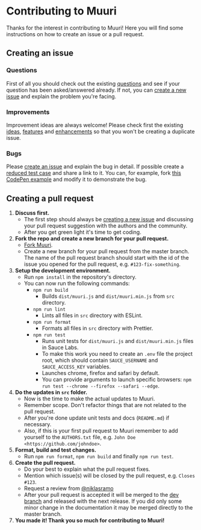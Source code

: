 # Contributing to Muuri

Thanks for the interest in contributing to Muuri! Here you will find some instructions on how to create an issue or a pull request.

## Creating an issue

### Questions

First of all you should check out the existing [questions](https://github.com/haltu/muuri/labels/question%20%3Athinking%3A) and see if your question has been asked/answered already. If not, you can [create a new issue](https://github.com/haltu/muuri/issues/new) and explain the problem you're facing.

### Improvements

Improvement ideas are always welcome! Please check first the existing [ideas](https://github.com/haltu/muuri/labels/idea%20%3Abulb%3A), [features](https://github.com/haltu/muuri/labels/feature%20%3Agift%3A) and [enhancements](https://github.com/haltu/muuri/labels/enhancement%20%3Anail_care%3A) so that you won't be creating a duplicate issue.

### Bugs

Please [create an issue](https://github.com/haltu/muuri/issues/new) and explain the bug in detail. If possible create a [reduced test case](https://css-tricks.com/reduced-test-cases/) and share a link to it. You can, for example, fork [this CodePen example](https://codepen.io/niklasramo/pen/jyJLGM) and modify it to demonstrate the bug.

## Creating a pull request

1. **Discuss first.**
   * The first step should always be [creating a new issue](https://github.com/haltu/muuri/issues/new) and discussing your pull request suggestion with the authors and the community.
   * After you get green light it's time to get coding.
2. **Fork the repo and create a new branch for your pull request.**
   * [Fork Muuri](https://github.com/haltu/muuri#fork-destination-box).
   * Create a new branch for your pull request from the master branch. The name of the pull request branch should start with the id of the issue you opened for the pull request, e.g. `#123-fix-something`.
3. **Setup the development environment.**
   * Run `npm install` in the repository's directory.
   * You can now run the following commands:
     * `npm run build`
       * Builds `dist/muuri.js` and `dist/muuri.min.js` from `src` directory.
     * `npm run lint`
       * Lints all files in `src` directory with ESLint.
     * `npm run format`
       * Formats all files in `src` directory with Prettier.
     * `npm run test`
       * Runs unit tests for `dist/muuri.js` and `dist/muuri.min.js` files in Sauce Labs. 
       * To make this work you need to create an `.env` file the project root, which should contain `SAUCE_USERNAME` and `SAUCE_ACCESS_KEY` variables.
       * Launches chrome, firefox and safari by default.
       * You can provide arguments to launch specific browsers: `npm run test --chrome --firefox --safari --edge`.
4. **Do the updates in `src` folder.**
   * Now is the time to make the actual updates to Muuri.
   * Remember scope. Don't refactor things that are not related to the pull request. 
   * After you're done update unit tests and docs (`README.md`) if necessary.
   * Also, if this is your first pull request to Muuri remember to add yourself to the `AUTHORS.txt` file, e.g. `John Doe <https://github.com/johndoe>`.
5. **Format, build and test changes.**
   * Run `npm run format`, `npm run build` and finally `npm run test`.
6. **Create the pull request.**
   * Do your best to explain what the pull request fixes.
   * Mention which issue(s) will be closed by the pull request, e.g. `Closes #123`.
   * Request a review from [@niklasramo](https://github.com/niklasramo)
   * After your pull request is accepted it will be merged to the [dev branch](https://github.com/haltu/muuri/tree/dev) and released with the next release. If you did only some minor change in the documentation it may be merged directly to the master branch.
7. **You made it! Thank you so much for contributing to Muuri!**
